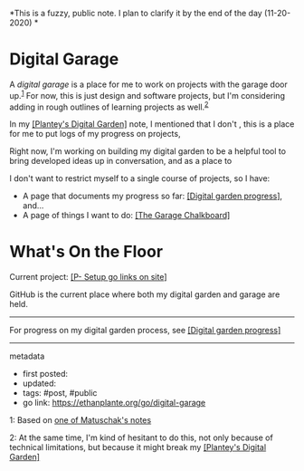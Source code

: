 *This is a fuzzy, public note. I plan to clarify it by the end of the day (11-20-2020) *

# Digital Garage
A *digital garage* is a place for me to work on projects with the garage door up.<sup>[1](#1)</sup> For now, this is just design and software projects, but I'm considering adding in rough outlines of learning projects as well.<sup>[2](#2)</sup>

In my [[Plantey's Digital Garden]](https://ethanplante.org/go/garden) note, I mentioned that I don't , this is a place for me to put logs of my progress on projects,

Right now, I'm working on building my digital garden to be a helpful tool to bring developed ideas up in conversation, and as a place to 

I don't want to restrict myself to a single course of projects, so I have:
- A page that documents my progress so far: [[Digital garden progress]](https://ethanplante.org/go/garden-progress), and...
- A page of things I want to do: [[The Garage Chalkboard]](https://ethanplante.org/go/garage-chalkboard)

# What's On the Floor
Current project: [[P- Setup go links on site]](https://ethanplante.org/go/go-links-setup)

GitHub is the current place where both my digital garden and garage are held.

---
For progress on my digital garden process, see [[Digital garden progress]](https://ethanplante.org/go/garden-progress)





---
metadata
- first posted: 
- updated: 
- tags: #post, #public 
- go link: https://ethanplante.org/go/digital-garage

<a name="">1</a>: Based on [one of Matuschak's notes](https://notes.andymatuschak.org/z21cgR9K3UcQ5a7yPsj2RUim3oM2TzdBByZu)

<a name="">2</a>: At the same time, I'm kind of hesitant to do this, not only because of technical limitations, but because it might break my [[Plantey's Digital Garden]](https://ethanplante.org/go/digital-garden)